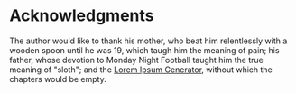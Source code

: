 # Acknowledgments

The author would like to thank his mother, who beat him relentlessly with a
wooden spoon until he was 19, which taugh him the meaning of pain; his father,
whose devotion to Monday Night Football taught him the true meaning of
"sloth"; and the [Lorem Ipsum Generator](http://www.procato.com/lipsum/),
without which the chapters would be empty.
